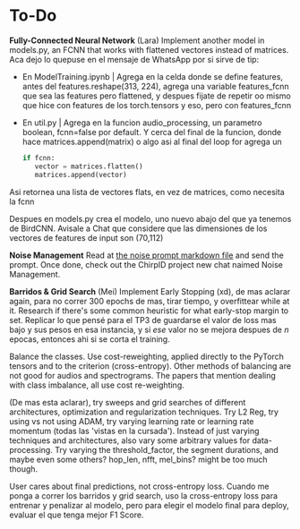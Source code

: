 # To-Do

**Fully-Connected Neural Network** (Lara)
Implement another model in models.py, an FCNN that works with flattened vectores instead of matrices.
Aca dejo lo quepuse en el mensaje de WhatsApp por si sirve de tip:

- En ModelTraining.ipynb | Agrega en la celda donde se define features, antes del features.reshape(313, 224), agrega una variable features_fcnn que sea las features pero flattened, y despues fijate de repetir oo mismo que hice con features de los torch.tensors y eso, pero con features_fcnn

- En util.py | Agrega en la funcion audio_processing, un parametro boolean, fcnn=false por default. Y cerca del final de la funcion, donde hace matrices.append(matrix) o algo asi al final del loop for agrega un

    ```python
    if fcnn:
       vector = matrices.flatten()
       matrices.append(vector)
Asi retornea una lista de vectores flats, en vez de matrices, como necesita la fcnn

Despues en models.py crea el modelo, uno nuevo abajo del que ya tenemos de BirdCNN. Avisale a Chat que considere que las dimensiones de los vectores de features de input son (70,112)

**Noise Management**
Read at [the noise prompt markdown file](../chat/noise.md) and send the prompt. Once done, check out the ChirpID project new chat naimed Noise Management.

**Barridos & Grid Search** (Mei)
Implement Early Stopping (xd), de mas aclarar again, para no correr 300 epochs de mas, tirar tiempo, y overfittear while at it. Research if there's some common heuristic for what early-stop margin to set. Replicar lo que pensé para el TP3 de guardarse el valor de loss mas bajo y sus pesos en esa instancia, y si *ese* valor no se mejora despues de $n$ epocas, entonces ahi si se corta el training.

Balance the classes. Use cost-reweighting, applied directly to the PyTorch tensors and to the criterion (cross-entropy). Other methods of balancing are not good for audios and spectrograms. The papers that mention dealing with class imbalance, all use cost re-weighting.

(De mas esta aclarar), try sweeps and grid searches of different architectures, optimization and regularization techniques. Try L2 Reg, try using vs not using ADAM, try varying learning rate or learning rate momentum (todas las 'vistas en la cursada'). Instead of just varying techniques and architectures, also vary some arbitrary values for data-processing.
Try varying the threshold_factor, the segment durations, and maybe even some others? hop_len, nfft, mel_bins? might be too much though.

User cares about final predictions, not cross-entropy loss. Cuando me ponga a correr los barridos y grid search, uso la cross-entropy loss para entrenar y penalizar al modelo, pero para elegir el modelo final para deploy, evaluar el que tenga mejor F1 Score.

